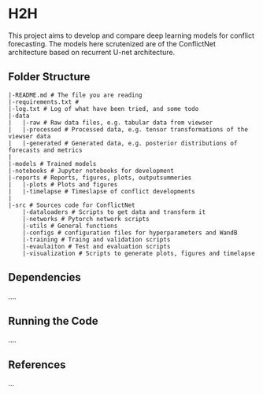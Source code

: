 # H2H

This project aims to develop and compare deep learning models for conflict forecasting. The models here scrutenized are of the ConflictNet architecture based on recurrent U-net architecture.

## Folder Structure

```
|-README.md # The file you are reading
|-requirements.txt #
|-log.txt # Log of what have been tried, and some todo
|-data
|   |-raw # Raw data files, e.g. tabular data from viewser
|   |-processed # Processed data, e.g. tensor transformations of the viewser data
|   |-generated # Generated data, e.g. posterior distributions of forecasts and metrics
|
|-models # Trained models
|-notebooks # Jupyter notebooks for development
|-reports # Reports, figures, plots, outputsummeries
|   |-plots # Plots and figures 
|   |-timelapse # Timeslapse of conflict developments
|
|-src # Sources code for ConflictNet
    |-dataloaders # Scripts to get data and transform it
    |-networks # Pytorch network scripts
    |-utils # General functions
    |-configs # configuration files for hyperparameters and WandB
    |-training # Traing and validation scripts
    |-evaulaiton # Test and evaluation scripts
    |-visualization # Scripts to generate plots, figures and timelapse
```

## Dependencies
....



## Running the Code
....



## References
...
